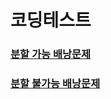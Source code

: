 # 코딩테스트
### [분할 가능 배낭문제](./CodingTest/KnapSackGreedy.md)
### [분할 불가능 배낭문제](./CodingTest/KnapSackDP.md)

